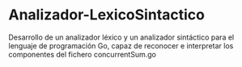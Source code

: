 # Analizador-LexicoSintactico
Desarrollo de un analizador léxico y un analizador sintáctico para el lenguaje de programación Go, capaz de reconocer e interpretar los componentes del fichero concurrentSum.go
